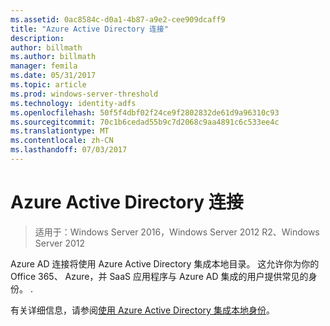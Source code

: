 ```yaml
---
ms.assetid: 0ac8584c-d0a1-4b87-a9e2-cee909dcaff9
title: "Azure Active Directory 连接"
description: 
author: billmath
ms.author: billmath
manager: femila
ms.date: 05/31/2017
ms.topic: article
ms.prod: windows-server-threshold
ms.technology: identity-adfs
ms.openlocfilehash: 50f5f4dbf02f24ce9f2802832de61d9a96310c93
ms.sourcegitcommit: 70c1b6cedad55b9c7d2068c9aa4891c6c533ee4c
ms.translationtype: MT
ms.contentlocale: zh-CN
ms.lasthandoff: 07/03/2017
---
```

# <a name="azure-active-directory-connect"></a>Azure Active Directory 连接

>适用于：Windows Server 2016，Windows Server 2012 R2、Windows Server 2012

Azure AD 连接将使用 Azure Active Directory 集成本地目录。 这允许你为你的 Office 365、 Azure，并 SaaS 应用程序与 Azure AD 集成的用户提供常见的身份。 .  
  
有关详细信息，请参阅[使用 Azure Active Directory 集成本地身份](https://azure.microsoft.com/en-us/documentation/articles/active-directory-aadconnect/)。  
  

